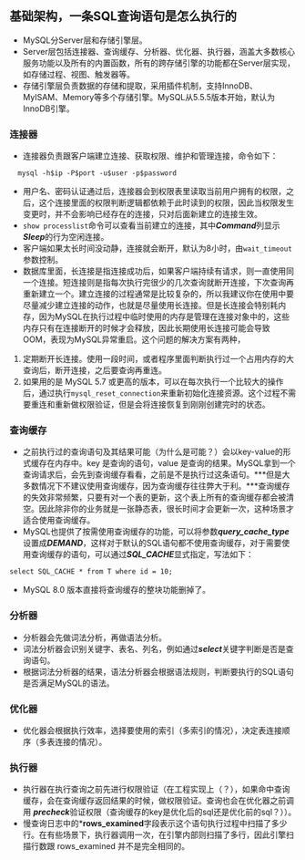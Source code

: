 ## 基础架构，一条SQL查询语句是怎么执行的
- MySQL分Server层和存储引擎层。
- Server层包括连接器、查询缓存、分析器、优化器、执行器，涵盖大多数核心服务功能以及所有的内置函数，所有的跨存储引擎的功能都在Server层实现，如存储过程、视图、触发器等。
- 存储引擎层负责数据的存储和提取，采用插件机制，支持InnoDB、MyISAM、Memory等多个存储引擎。MySQL从5.5.5版本开始，默认为InnoDB引擎。
### 连接器
- 连接器负责跟客户端建立连接、获取权限、维护和管理连接，命令如下：
```
  mysql -h$ip -P$port -u$user -p$password
```
- 用户名、密码认证通过后，连接器会到权限表里读取当前用户拥有的权限，之后，这个连接里面的权限判断逻辑都依赖于此时读到的权限，因此当权限发生变更时，并不会影响已经存在的连接，只对后面新建立的连接生效。
- `show processlist`命令可以查看当前建立的连接，其中***Command***列显示***Sleep***的行为空闲连接。
- 客户端如果太长时间没动静，连接就会断开，默认为8小时，由`wait_timeout`参数控制。
- 数据库里面，长连接是指连接成功后，如果客户端持续有请求，则一直使用同一个连接。短连接则是指每次执行完很少的几次查询就断开连接，下次查询再重新建立一个。建立连接的过程通常是比较复杂的，所以我建议你在使用中要尽量减少建立连接的动作，也就是尽量使用长连接。但是长连接会特别耗内存，因为MySQL在执行过程中临时使用的内存是管理在连接对象中的，这些内存只有在连接断开的时候才会释放，因此长期使用长连接可能会导致OOM，表现为MySQL异常重启。这个问题的解决方案有两种，
1. 定期断开长连接。使用一段时间，或者程序里面判断执行过一个占用内存的大查询后，断开连接，之后要查询再重连。
2. 如果用的是 MySQL 5.7 或更高的版本，可以在每次执行一个比较大的操作后，通过执行`mysql_reset_connection`来重新初始化连接资源。这个过程不需要重连和重新做权限验证，但是会将连接恢复到刚刚创建完时的状态。
### 查询缓存
- 之前执行过的查询语句及其结果可能（为什么是可能？）会以key-value的形式缓存在内存中。key 是查询的语句，value 是查询的结果。MySQL拿到一个查询请求后，会先到查询缓存看看，之前是不是执行过这条语句。***但是大多数情况下不建议使用查询缓存，因为查询缓存往往弊大于利。***查询缓存的失效非常频繁，只要有对一个表的更新，这个表上所有的查询缓存都会被清空。因此除非你的业务就是一张静态表，很长时间才会更新一次，这种场景才适合使用查询缓存。
- MySQL也提供了按需使用查询缓存的功能，可以将参数***query_cache_type***设置成***DEMAND***，这样对于默认的SQL语句都不使用查询缓存，对于需要使用查询缓存的语句，可以通过***SQL_CACHE***显式指定，写法如下：
```
select SQL_CACHE * from T where id = 10;
```
- MySQL 8.0 版本直接将查询缓存的整块功能删掉了。
### 分析器
- 分析器会先做词法分析，再做语法分析。
- 词法分析器会识别关键字、表名、列名，例如通过***select***关键字判断是否是查询语句。
- 根据词法分析器的结果，语法分析器会根据语法规则，判断要执行的SQL语句是否满足MySQL的语法。
### 优化器
- 优化器会根据执行效率，选择要使用的索引（多索引的情况），决定表连接顺序（多表连接的情况）。
### 执行器
- 执行器在执行查询之前先进行权限验证（在工程实现上（？），如果命中查询缓存，会在查询缓存返回结果的时候，做权限验证。查询也会在优化器之前调用 ***precheck***验证权限（查询缓存的key是优化后的sql还是优化前的sql？））。
- 慢查询日志中的***rows_examined**字段表示这个语句执行过程中扫描了多少行。在有些场景下，执行器调用一次，在引擎内部则扫描了多行，因此引擎扫描行数跟 rows_examined 并不是完全相同的。
